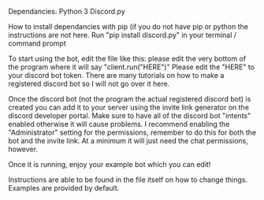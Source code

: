 Dependancies:
Python 3
Discord.py

How to install dependancies with pip (if you do not have pip or python the instructions are not here.
Run "pip install discord.py" in your terminal / command prompt

To start using the bot, edit the file like this: please edit the very bottom of the program
where it will say "client.run("HERE")"
Please edit the "HERE" to your discord bot token. There are many tutorials on how to make a registered
discord bot so I will not go over it here.

Once the discord bot (not the program the actual registered discord bot) is created you can add it to your
server using the invite link generator on the discord developer portal. Make sure to have all of the discord bot "intents"
enabled otherwise it will cause problems. I recommend enabling the "Administrator" setting for the permissions, remember to do this for both the bot
and the invite link. At a minimum it will just need the chat permissions, however.

Once it is running, enjoy your example bot which you can edit!

Instructions are able to be found in the file itself on how to change things. Examples are provided by default.